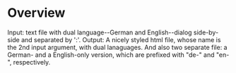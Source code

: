 # Overview

Input: text file with dual language--German and English--dialog side-by-side and separated by ':'.
Output: A nicely styled html file, whose name is the 2nd input argument, with dual lanaguages. And also  two separate file: a German- and a English-only version, which are prefixed with "de-" and "en-", respectively.
